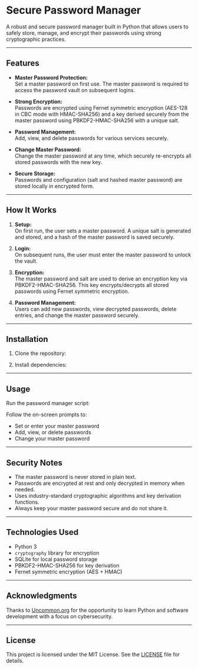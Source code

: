 # Secure Password Manager

A robust and secure password manager built in Python that allows users to safely store, manage, and encrypt their passwords using strong cryptographic practices.

---

## Features

- **Master Password Protection:**  
  Set a master password on first use. The master password is required to access the password vault on subsequent logins.

- **Strong Encryption:**  
  Passwords are encrypted using Fernet symmetric encryption (AES-128 in CBC mode with HMAC-SHA256) and a key derived securely from the master password using PBKDF2-HMAC-SHA256 with a unique salt.

- **Password Management:**  
  Add, view, and delete passwords for various services securely.

- **Change Master Password:**  
  Change the master password at any time, which securely re-encrypts all stored passwords with the new key.

- **Secure Storage:**  
  Passwords and configuration (salt and hashed master password) are stored locally in encrypted form.

---

## How It Works

1. **Setup:**  
   On first run, the user sets a master password. A unique salt is generated and stored, and a hash of the master password is saved securely.

2. **Login:**  
   On subsequent runs, the user must enter the master password to unlock the vault.

3. **Encryption:**  
   The master password and salt are used to derive an encryption key via PBKDF2-HMAC-SHA256. This key encrypts/decrypts all stored passwords using Fernet symmetric encryption.

4. **Password Management:**  
   Users can add new passwords, view decrypted passwords, delete entries, and change the master password securely.

---

## Installation

1. Clone the repository:


2. Install dependencies:


---

## Usage

Run the password manager script:


Follow the on-screen prompts to:

- Set or enter your master password  
- Add, view, or delete passwords  
- Change your master password  

---

## Security Notes

- The master password is never stored in plain text.  
- Passwords are encrypted at rest and only decrypted in memory when needed.  
- Uses industry-standard cryptographic algorithms and key derivation functions.  
- Always keep your master password secure and do not share it.

---

## Technologies Used

- Python 3  
- `cryptography` library for encryption  
- SQLite for local password storage  
- PBKDF2-HMAC-SHA256 for key derivation  
- Fernet symmetric encryption (AES + HMAC)

---

## Acknowledgments

Thanks to [Uncommon.org](https://uncommon.org) for the opportunity to learn Python and software development with a focus on cybersecurity.

---

## License

This project is licensed under the MIT License. See the [LICENSE](LICENSE) file for details.
